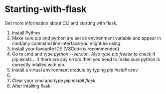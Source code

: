 # Starting-with-flask

Get more information about CLI and starting with flask.

1. Install Python
2. Make sure pip and python are set as environment variable and appear in cmd/any command line interface you might be using
3. Install your favourite IDE (VSCode is recommended)
4. Go to cmd and type *python --version*. Also type *pip freeze* to check if pip exists... if there are any errors then you need to make sure python is correctly intalled with pip.
5. Install a virtual environment module by typing *pip install venv*
6. 
7. Clear your cmd and type *pip install flask*
8. After intalling flask 
